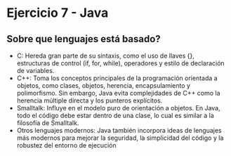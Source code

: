 # Ejercicio 7 - Java

## Sobre que lenguajes está basado?

- C: Hereda gran parte de su sintaxis, como el uso de llaves {}, estructuras de control (if, for, while), operadores y estilo de declaración de variables.
- C++: Toma los conceptos principales de la programación orientada a objetos, como clases, objetos, herencia, encapsulamiento y polimorfismo. Sin embargo, Java evita complejidades de C++ como la herencia múltiple directa y los punteros explícitos.
- Smalltalk: Influye en el modelo puro de orientación a objetos. En Java, todo el código debe estar dentro de una clase, lo cual es similar a la filosofía de Smalltalk.
- Otros lenguajes modernos: Java también incorpora ideas de lenguajes más modernos para mejorar la seguridad, la simplicidad del código y la robustez del entorno de ejecución